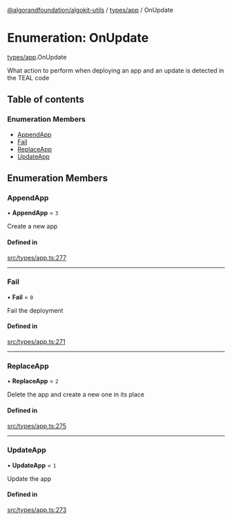 [@algorandfoundation/algokit-utils](../README.md) / [types/app](../modules/types_app.md) / OnUpdate

# Enumeration: OnUpdate

[types/app](../modules/types_app.md).OnUpdate

What action to perform when deploying an app and an update is detected in the TEAL code

## Table of contents

### Enumeration Members

- [AppendApp](types_app.OnUpdate.md#appendapp)
- [Fail](types_app.OnUpdate.md#fail)
- [ReplaceApp](types_app.OnUpdate.md#replaceapp)
- [UpdateApp](types_app.OnUpdate.md#updateapp)

## Enumeration Members

### AppendApp

• **AppendApp** = ``3``

Create a new app

#### Defined in

[src/types/app.ts:277](https://github.com/joe-p/algokit-utils-ts/blob/main/src/types/app.ts#L277)

___

### Fail

• **Fail** = ``0``

Fail the deployment

#### Defined in

[src/types/app.ts:271](https://github.com/joe-p/algokit-utils-ts/blob/main/src/types/app.ts#L271)

___

### ReplaceApp

• **ReplaceApp** = ``2``

Delete the app and create a new one in its place

#### Defined in

[src/types/app.ts:275](https://github.com/joe-p/algokit-utils-ts/blob/main/src/types/app.ts#L275)

___

### UpdateApp

• **UpdateApp** = ``1``

Update the app

#### Defined in

[src/types/app.ts:273](https://github.com/joe-p/algokit-utils-ts/blob/main/src/types/app.ts#L273)
